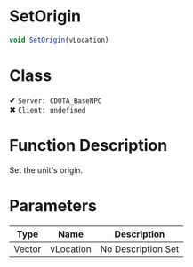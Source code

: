 # SetOrigin
```js
void SetOrigin(vLocation)
```
# Class
✔ `Server: CDOTA_BaseNPC`  
✖ `Client: undefined`  

# Function Description
Set the unit's origin.
# Parameters
Type|Name|Description
--|--|--
Vector|vLocation|No Description Set
